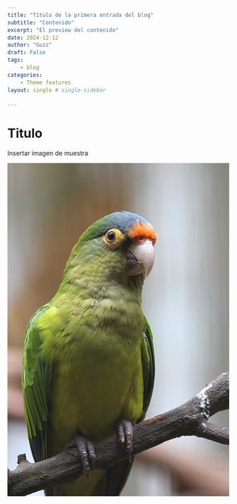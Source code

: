 ```yaml
---
title: "Título de la primera entrada del blog"
subtitle: "Contenido"
excerpt: "El preview del contenido"
date: 2024-12-12
author: "Guzz"
draft: False
tags:
    - blog
categories:
    - Theme features
layout: single # single-sidebar

---
```


# Titulo
Insertar imagen de muestra

![Imagen de muestra](Guzz.jpg)